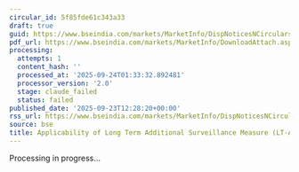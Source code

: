 ```yaml
---
circular_id: 5f85fde61c343a33
draft: true
guid: https://www.bseindia.com/markets/MarketInfo/DispNoticesNCirculars.aspx?Noticeid={A0B66910-CDD4-44EB-8A06-AEE752B2598B}&noticeno=20250923-51&dt=09/23/2025&icount=51&totcount=84&flag=0
pdf_url: https://www.bseindia.com/markets/MarketInfo/DownloadAttach.aspx?id=20250923-51&attachedId=2b5ffb7f-b099-4320-9407-9cba945ec991
processing:
  attempts: 1
  content_hash: ''
  processed_at: '2025-09-24T01:33:32.892481'
  processor_version: '2.0'
  stage: claude_failed
  status: failed
published_date: '2025-09-23T12:28:20+00:00'
rss_url: https://www.bseindia.com/markets/MarketInfo/DispNoticesNCirculars.aspx?Noticeid={A0B66910-CDD4-44EB-8A06-AEE752B2598B}&noticeno=20250923-51&dt=09/23/2025&icount=51&totcount=84&flag=0
source: bse
title: Applicability of Long Term Additional Surveillance Measure (LT-ASM)
---
```


Processing in progress...